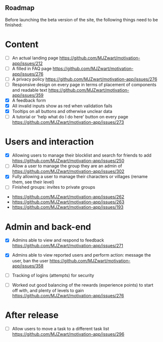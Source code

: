 ## Roadmap

Before launching the beta version of the site, the following things need to be finished:
# Content
- [ ] An actual landing page https://github.com/MJZwart/motivation-app/issues/212
- [ ] A filled in FAQ page https://github.com/MJZwart/motivation-app/issues/276
- [ ] A privacy policy https://github.com/MJZwart/motivation-app/issues/276
- [ ] Responsive design on every page in terms of placement of components and readable text https://github.com/MJZwart/motivation-app/issues/359
- [x] A feedback form
- [x] All invalid inputs show as red when validation fails
- [x] Tooltips on all buttons and otherwise unclear data
- [ ] A tutorial or 'help what do I do here' button on every page https://github.com/MJZwart/motivation-app/issues/273
# Users and interaction
- [x] Allowing users to manage their blocklist and search for friends to add https://github.com/MJZwart/motivation-app/issues/250
- [ ] Allow a user to manage the group they are an admin of https://github.com/MJZwart/motivation-app/issues/302
- [x] Fully allowing a user to manage their characters or villages (rename them, see their level)
- [ ] Finished groups: invites to private groups
- https://github.com/MJZwart/motivation-app/issues/262
- https://github.com/MJZwart/motivation-app/issues/263
- https://github.com/MJZwart/motivation-app/issues/193
# Admin and back-end
- [x] Admins able to view and respond to feedback https://github.com/MJZwart/motivation-app/issues/271
- [x] Admins able to view reported users and perform action: message the user, ban the user https://github.com/MJZwart/motivation-app/issues/358
- [ ] Tracking of logins (attempts) for security
- [ ] Worked out good balancing of the rewards (experience points) to start off with, and plenty of levels to gain https://github.com/MJZwart/motivation-app/issues/276


# After release
- [ ] Allow users to move a task to a different task list https://github.com/MJZwart/motivation-app/issues/296
